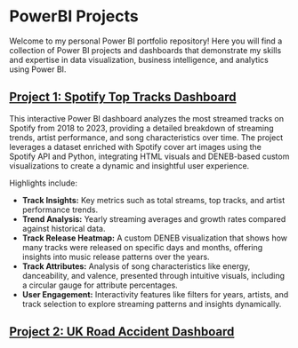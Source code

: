 # PowerBI Projects

Welcome to my personal Power BI portfolio repository! Here you will find a collection of Power BI projects and dashboards that demonstrate my skills and expertise in data visualization, business intelligence, and analytics using Power BI.

## [Project 1: Spotify Top Tracks Dashboard](https://github.com/nshrimal11/PowerBI_Projects/Spotify_Top_Tracks/README.md)

This interactive Power BI dashboard analyzes the most streamed tracks on Spotify from 2018 to 2023, providing a detailed breakdown of streaming trends, artist performance, and song characteristics over time. The project leverages a dataset enriched with Spotify cover art images using the Spotify API and Python, integrating HTML visuals and DENEB-based custom visualizations to create a dynamic and insightful user experience. 

Highlights include:

 - **Track Insights:** Key metrics such as total streams, top tracks, and artist performance trends.
 - **Trend Analysis:** Yearly streaming averages and growth rates compared against historical data.
 - **Track Release Heatmap:** A custom DENEB visualization that shows how many tracks were released on specific days and months, offering insights into music release patterns over the years.
 - **Track Attributes:** Analysis of song characteristics like energy, danceability, and valence, presented through intuitive visuals, including a circular gauge for attribute percentages.
 - **User Engagement:** Interactivity features like filters for years, artists, and track selection to explore streaming patterns and insights dynamically.

## [Project 2: UK Road Accident Dashboard](https://github.com/nshrimal11/PowerBI_Projects/UK_Road_Accident_Analysis)
